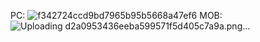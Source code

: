 PC: 
![f342724ccd9bd7965b95b5668a47ef6](https://github.com/singleeeee/Christmas/assets/147522181/e77527ba-863a-42b2-96b1-c3bd5ae67670)
MOB:
![Uploading d2a0953436eeba599571f5d405c7a9a.png…]()



